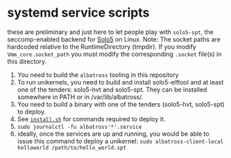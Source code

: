 # systemd service scripts

these are preliminary and just here to let people play with `solo5-spt`, the seccomp-enabled backend for [Solo5](https://github.com/Solo5/solo5) on Linux.
Note: The socket paths are hardcoded relative to the RuntimeDirectory (tmpdir).
If you modify `Vmm_core.socket_path` you must modify the corresponding `.socket` file(s) in this directory.

1) You need to build the `albatross` tooling in this repository
2) To run unikernels, you need to build and install solo5-elftool and at least one of the tenders: solo5-hvt and solo5-spt. They can be installed somewhere in PATH or in /var/lib/albatross/.
2) You need to build a binary with one of the tenders (solo5-hvt, solo5-spt) to deploy.
3) See [`install.sh`](./install.sh) for commands required to deploy it.
4) `sudo journalctl -fu albatross'*'.service`
5) ideally, once the services are up and running, you would be able to issue this command to deploy a unikernel:
   `sudo albatross-client-local helloworld /path/to/hello_world.spt`

